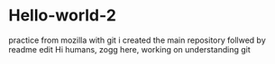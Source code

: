 # Hello-world-2
practice from mozilla with git
i created the main repository follwed by readme edit
Hi humans,
zogg here, working on understanding git
